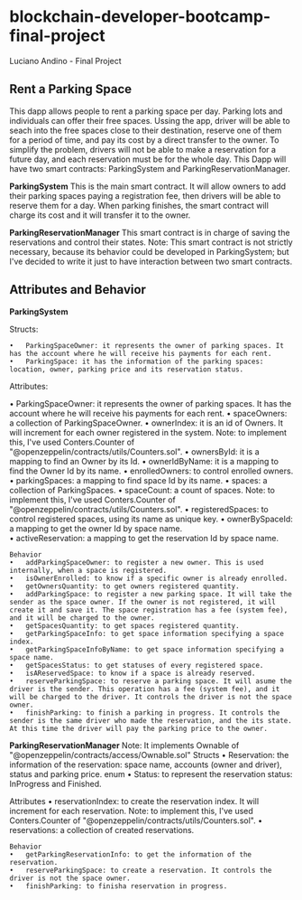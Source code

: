# blockchain-developer-bootcamp-final-project
Luciano Andino - Final Project

## **Rent a Parking Space**
This dapp allows people to rent a parking space per day. 
Parking lots and individuals can offer their free spaces. Ussing the app, driver will be able to seach into the free spaces close to their destination,  reserve one of them for a period of time, and pay its cost by a direct transfer to the owner.
To simplify the problem, drivers will not be able to make a reservation for a future day, and each reservation must be for the whole day.
This Dapp will have two smart contracts: ParkingSystem and ParkingReservationManager.
 
**ParkingSystem**
This is the main smart contract. It will allow owners to add their parking spaces paying a registration fee, then drivers will be able to reserve them for a day. When parking finishes, the smart contract will charge its cost and it will transfer it to the owner.

**ParkingReservationManager**
This smart contract is in charge of saving the reservations and control their states.
Note: This smart contract is not strictly necessary, because its behavior could be developed in ParkingSystem; but I've decided to write it just to have interaction between two smart contracts.

## **Attributes and Behavior**
**ParkingSystem**

  Structs:
  
    •	ParkingSpaceOwner: it represents the owner of parking spaces. It has the account where he will receive his payments for each rent.
    •	ParkingSpace: it has the information of the parking spaces: location, owner, parking price and its reservation status.
   
  Attributes:
  
   •	ParkingSpaceOwner: it represents the owner of parking spaces. It has the account where he will receive his payments for each rent.
  •	spaceOwners: a collection of ParkingSpaceOwner. 
  •	ownerIndex: it is an id of Owners. It will increment for each owner registered in the system. Note: to implement this, I've used Conters.Counter of "@openzeppelin/contracts/utils/Counters.sol".
  •	ownersById: it is a mapping to find an Owner by its Id.
  •	ownerIdByName: it is a mapping to find the Owner Id by its name.
  •	enrolledOwners: to control enrolled owners.
  •	parkingSpaces: a mapping to find space Id by its name. 
  •	spaces: a collection of ParkingSpaces.
  •	spaceCount: a count of spaces. Note: to implement this, I've used Conters.Counter of "@openzeppelin/contracts/utils/Counters.sol".
  •	registeredSpaces: to control registered spaces, using its name as unique key.
  •	ownerBySpaceId: a mapping to get the owner Id by space name.	
  •	activeReservation: a mapping to get the reservation Id by space name.
	
    Behavior
    •	addParkingSpaceOwner: to register a new owner. This is used internally, when a space is registered.
    •	isOwnerEnrolled: to know if a specific owner is already enrolled.
    •	getOwnersQuantity: to get owners registered quantity. 
    •	addParkingSpace: to register a new parking space. It will take the sender as the space owner. If the owner is not registered, it will create it and save it. The space registration has a fee (system fee), and it will be charged to the owner.
    •	getSpacesQuantity: to get spaces registered quantity.
    •	getParkingSpaceInfo: to get space information specifying a space index. 
	•	getParkingSpaceInfoByName: to get space information specifying a space name. 
    •	getSpacesStatus: to get statuses of every registered space.
    •	isAReservedSpace: to know if a space is already reserved. 
	•	reserveParkingSpace: to reserve a parking space. It will asume the driver is the sender. This operation has a fee (system fee), and it will be charged to the driver. It controls the driver is not the space owner.
	•	finishParking: to finish a parking in progress. It controls the sender is the same driver who made the reservation, and the its state. At this time the driver will pay the parking price to the owner.

**ParkingReservationManager** 
Note: It implements Ownable of "@openzeppelin/contracts/access/Ownable.sol"
    Structs
    •	Reservation: the information of the reservation: space name, accounts (owner and driver), status and parking price.
	enum
    •	Status: to represent the reservation status: InProgress and Finished.
   
   Attributes
	•	reservationIndex: to create the reservation index. It will increment for each reservation. Note: to implement this, I've used Conters.Counter of "@openzeppelin/contracts/utils/Counters.sol".
	•	reservations: a collection of created reservations.
	
    Behavior
    •	getParkingReservationInfo: to get the information of the reservation.
    •	reserveParkingSpace: to create a reservation. It controls the driver is not the space owner. 
    •	finishParking: to finisha reservation in progress.
